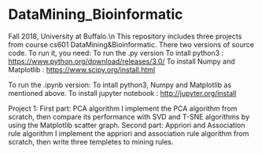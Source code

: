 # DataMining_Bioinformatic
Fall 2018, University at Buffalo.\n
This repository includes three projects from course cs601 DataMining&Bioinformatic.
There two versions of source code. To run it, you need:
To run the .py version
    To intall python3 : 
        https://www.python.org/download/releases/3.0/
    To install Numpy and Matplotlib :
    	https://www.scipy.org/install.html
      
To run the .ipynb version:
	To intall python3, Numpy and Matplotlib as mentioned above. 
	To install jupyter notebook :
        http://jupyter.org/install
        
Project 1:
  First part: PCA algorithm
    I implement the PCA algorithm from scratch, then compare its performance with SVD and T-SNE algorithms by using the Matplotlib scatter graph.
  Second part: Appriori and Association rule algorithm
    I implement the appriori and association rule algorithm from scratch, then write three templetes to mining rules.
    
  
